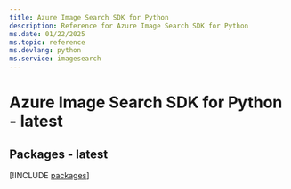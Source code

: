 ```yaml
---
title: Azure Image Search SDK for Python
description: Reference for Azure Image Search SDK for Python
ms.date: 01/22/2025
ms.topic: reference
ms.devlang: python
ms.service: imagesearch
---
```

# Azure Image Search SDK for Python - latest
## Packages - latest
[!INCLUDE [packages](image-search-index.md)]